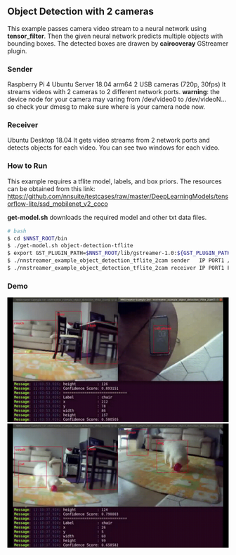 ## Object Detection with 2 cameras
This example passes camera video stream to a neural network using **tensor_filter**.
Then the given neural network predicts multiple objects with bounding boxes. The detected boxes are drawen by **cairooveray** GStreamer plugin.

### Sender
Raspberry Pi 4
Ubuntu Server 18.04 arm64
2 USB cameras (720p, 30fps)
It streams videos with 2 cameras to 2 different network ports.
**warning**: the device node for your camera may varing from /dev/video0 to /dev/videoN... so check your dmesg to make sure where is your camera node now.

### Receiver
Ubuntu Desktop 18.04
It gets video streams from 2 network ports and detects objects for each video.
You can see two windows for each video.

### How to Run
This example requires a tflite model, labels, and box priors.
The resources can be obtained from this link: https://github.com/nnsuite/testcases/raw/master/DeepLearningModels/tensorflow-lite/ssd_mobilenet_v2_coco

**get-model.<span>sh** downloads the required model and other txt data files.
```bash
# bash
$ cd $NNST_ROOT/bin
$ ./get-model.sh object-detection-tflite
$ export GST_PLUGIN_PATH=$NNST_ROOT/lib/gstreamer-1.0:${GST_PLUGIN_PATH}
$ ./nnstreamer_example_object_detection_tflite_2cam sender   IP PORT1 /dev/video0 PORT2 /dev/video1
$ ./nnstreamer_example_object_detection_tflite_2cam receiver IP PORT1 PORT2
```

### Demo
![](./phone.webp)
![](./ball.webp)
